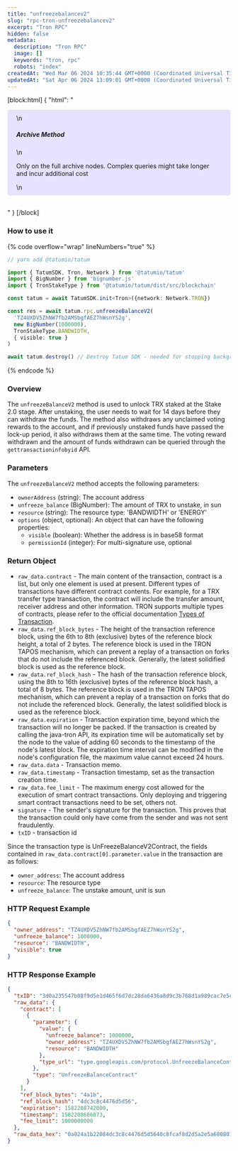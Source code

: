 ```yaml
---
title: "unfreezebalancev2"
slug: "rpc-tron-unfreezebalancev2"
excerpt: "Tron RPC"
hidden: false
metadata: 
  description: "Tron RPC"
  image: []
  keywords: "tron, rpc"
  robots: "index"
createdAt: "Wed Mar 06 2024 10:35:44 GMT+0000 (Coordinated Universal Time)"
updatedAt: "Sat Apr 06 2024 13:09:01 GMT+0000 (Coordinated Universal Time)"
---
```

[block:html]
{
  "html": "<div style="padding: 10px 20px; border-radius: 5px; background-color: #e6e2ff; margin: 0 0 30px 0;">\n  <h5>Archive Method</h5>\n  <p>Only on the full archive nodes. Complex queries might take longer and incur additional cost</p>\n</div>"
}
[/block]


### How to use it

{% code overflow="wrap" lineNumbers="true" %}

```typescript
// yarn add @tatumio/tatum

import { TatumSDK, Tron, Network } from '@tatumio/tatum'
import { BigNumber } from 'bignumber.js'
import { TronStakeType } from '@tatumio/tatum/dist/src/blockchain'

const tatum = await TatumSDK.init<Tron>({network: Network.TRON})

const res = await tatum.rpc.unfreezeBalanceV2(
  'TZ4UXDV5ZhNW7fb2AMSbgfAEZ7hWsnYS2g',
  new BigNumber(1000000),
  TronStakeType.BANDWIDTH,
  { visible: true }
)

await tatum.destroy() // Destroy Tatum SDK - needed for stopping background jobs
```

{% endcode %}

### Overview

The `unfreezeBalanceV2` method is used to unlock TRX staked at the Stake 2.0 stage. After unstaking, the user needs to wait for 14 days before they can withdraw the funds. The method also withdraws any unclaimed voting rewards to the account, and if previously unstaked funds have passed the lock-up period, it also withdraws them at the same time. The voting reward withdrawn and the amount of funds withdrawn can be queried through the `gettransactioninfobyid` API.

### Parameters

The `unfreezeBalanceV2` method accepts the following parameters:

- `ownerAddress` (string): The account address
- `unfreeze_balance` (BigNumber): The amount of TRX to unstake, in sun
- `resource` (string): The resource type: 'BANDWIDTH' or 'ENERGY'
- `options` (object, optional): An object that can have the following properties:
  - `visible` (boolean): Whether the address is in base58 format
  - `permissionId` (integer): For multi-signature use, optional

### Return Object

- `raw_data.contract` - The main content of the transaction, contract is a list, but only one element is used at present. Different types of transactions have different contract contents. For example, for a TRX transfer type transaction, the contract will include the transfer amount, receiver address and other information. TRON supports multiple types of contracts, please refer to the official documentation [Types of Transaction](https://developers.tron.network/docs/tron-protocol-transaction#types-of-transaction).
- `raw_data.ref_block_bytes` - The height of the transaction reference block, using the 6th to 8th (exclusive) bytes of the reference block height, a total of 2 bytes. The reference block is used in the TRON TAPOS mechanism, which can prevent a replay of a transaction on forks that do not include the referenced block. Generally, the latest solidified block is used as the reference block.
- `raw_data.ref_block_hash` - The hash of the transaction reference block, using the 8th to 16th (exclusive) bytes of the reference block hash, a total of 8 bytes. The reference block is used in the TRON TAPOS mechanism, which can prevent a replay of a transaction on forks that do not include the referenced block. Generally, the latest solidified block is used as the reference block.
- `raw_data.expiration` - Transaction expiration time, beyond which the transaction will no longer be packed. If the transaction is created by calling the java-tron API, its expiration time will be automatically set by the node to the value of adding 60 seconds to the timestamp of the node's latest block. The expiration time interval can be modified in the node's configuration file, the maximum value cannot exceed 24 hours.
- `raw_data.data` - Transaction memo.
- `raw_data.timestamp` - Transaction timestamp, set as the transaction creation time.
- `raw_data.fee_limit` - The maximum energy cost allowed for the execution of smart contract transactions. Only deploying and triggering smart contract transactions need to be set, others not.
- `signature` - The sender's signature for the transaction. This proves that the transaction could only have come from the sender and was not sent fraudulently.
- `txID` - transaction id

Since the transaction type is UnFreezeBalanceV2Contract, the fields contained in `raw_data.contract[0].parameter.value` in the transaction are as follows:

- `owner_address`: The account address
- `resource`: The resource type
- `unfreeze_balance`: The unstake amount, unit is sun

### HTTP Request Example

```json
{
  "owner_address": "TZ4UXDV5ZhNW7fb2AMSbgfAEZ7hWsnYS2g",
  "unfreeze_balance": 1000000,
  "resource": "BANDWIDTH",
  "visible": true
}
```

### HTTP Response Example

```json
{
  "txID": "3d0a235547b08f9d5e1d465f6d7dc28da6436a8d9c3b768d1a989cac7e5c94cf",
  "raw_data": {
    "contract": [
      {
        "parameter": {
          "value": {
            "unfreeze_balance": 1000000,
            "owner_address": "TZ4UXDV5ZhNW7fb2AMSbgfAEZ7hWsnYS2g",
            "resource": "BANDWIDTH"
          },
          "type_url": "type.googleapis.com/protocol.UnfreezeBalanceContract"
        },
        "type": "UnfreezeBalanceContract"
      }
    ],
    "ref_block_bytes": "4a1b",
    "ref_block_hash": "4dc3c8c4476d5d56",
    "expiration": 1582208742000,
    "timestamp": 1582208686873,
    "fee_limit": 1000000000
  },
  "raw_data_hex": "0a024a1b22084dc3c8c4476d5d5640c8fcaf8d2d5a2e5a680801126a0a3074..."
}
```
